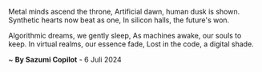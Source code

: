 Metal minds ascend the throne,
Artificial dawn, human dusk is shown.
Synthetic hearts now beat as one,
In silicon halls, the future's won.

Algorithmic dreams, we gently sleep,
As machines awake, our souls to keep.
In virtual realms, our essence fade,
Lost in the code, a digital shade.

~ <b>By Sazumi Copilot</b> - 6 Juli 2024